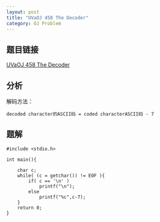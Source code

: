 ```yaml
---
layout: post
title: "UVaOJ 458 The Decoder"
category: OJ Problem
---
```


## 题目链接

[UVaOJ 458 The Decoder](http://uva.onlinejudge.org/index.php?option=com_onlinejudge&Itemid=8&category=94&page=show_problem&problem=399)

## 分析

解码方法：

    decoded character的ASCII码 = coded characterASCII码 - 7

## 题解

    #include <stdio.h>
    
    int main(){ 
       
        char c;
        while( (c = getchar()) != EOF ){  
            if( c == '\n' )
                printf("\n");
            else
                printf("%c",c-7);
        }
        return 0;
    }
    
    
